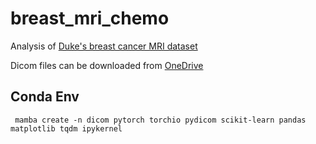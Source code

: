 # breast_mri_chemo
Analysis of [Duke's breast cancer MRI dataset](https://www.cancerimagingarchive.net/collection/duke-breast-cancer-mri/)

Dicom files can be downloaded from [OneDrive](https://adminliveunc-my.sharepoint.com/:f:/r/personal/zschrank_ad_unc_edu/Documents/Breast%20Chemo%20MRI%20ML%20Model%20Project?csf=1&web=1&e=W32x3C)

## Conda Env
``` mamba create -n dicom pytorch torchio pydicom scikit-learn pandas matplotlib tqdm ipykernel```
